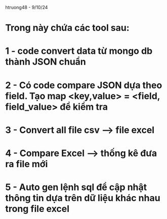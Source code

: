 htruong48 - 9/10/24
# Trong này chứa các tool sau: 
# 1 - code convert data từ mongo db thành JSON chuẩn
# 2 - Có code compare JSON dựa theo field. Tạo map <key,value> = <field, field_value> để kiểm tra 
# 3 - Convert all file csv --> file excel
# 4 - Compare Excel --> thống kê đưa ra file mới
# 5 - Auto gen lệnh sql để cập nhật thông tin dựa trên dữ liệu khác nhau trong file excel
